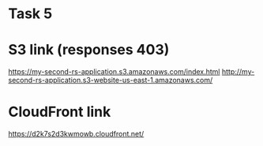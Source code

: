 # Task 5

# S3 link (responses 403)
https://my-second-rs-application.s3.amazonaws.com/index.html
http://my-second-rs-application.s3-website-us-east-1.amazonaws.com/

# CloudFront link
https://d2k7s2d3kwmowb.cloudfront.net/
